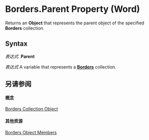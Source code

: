 
# Borders.Parent Property (Word)

Returns an  **Object** that represents the parent object of the specified **Borders** collection.


## Syntax

 _表达式_. **Parent**

 _表达式_ A variable that represents a **[Borders](6dd1d4cc-2dcf-22c7-a299-4721a5543ba3.md)** collection.


## 另请参阅


#### 概念


[Borders Collection Object](6dd1d4cc-2dcf-22c7-a299-4721a5543ba3.md)
#### 其他资源


[Borders Object Members](http://msdn.microsoft.com/library/7c391c32-ebf4-9ca7-a740-0205852f1bab%28Office.15%29.aspx)